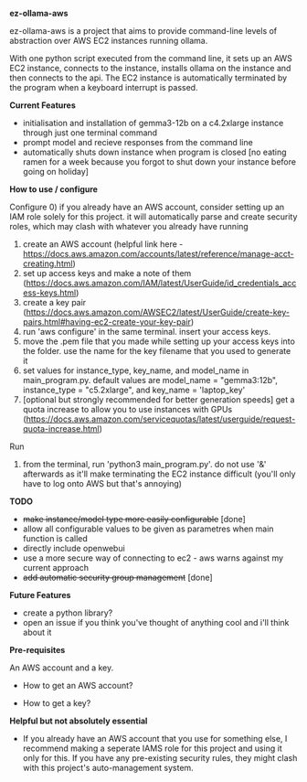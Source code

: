 **ez-ollama-aws**

ez-ollama-aws is a project that aims to provide command-line levels of abstraction over AWS EC2 instances running ollama.

With one python script executed from the command line, it sets up an AWS EC2 instance, connects to the instance, installs ollama on the instance and then connects to the api. The EC2 instance is automatically terminated by the program when a keyboard interrupt is passed. 



**Current Features** 

- initialisation and installation of gemma3-12b on a c4.2xlarge instance through just one terminal command
- prompt model and recieve responses from the command line
- automatically shuts down instance when program is closed [no eating ramen for a week because you forgot to shut down your instance before going on holiday]

**How to use / configure**

Configure 
0) if you already have an AWS account, consider setting up an IAM role solely for this project. it will automatically parse and create security roles, which may clash with whatever you already have running
1) create an AWS account (helpful link here - https://docs.aws.amazon.com/accounts/latest/reference/manage-acct-creating.html)
2) set up access keys and make a note of them (https://docs.aws.amazon.com/IAM/latest/UserGuide/id_credentials_access-keys.html)
3) create a key pair (https://docs.aws.amazon.com/AWSEC2/latest/UserGuide/create-key-pairs.html#having-ec2-create-your-key-pair)
4) run 'aws configure' in the same terminal. insert your access keys.
5) move the .pem file that you made while setting up your access keys into the folder. use the name for the key filename that you used to generate it
6) set values for instance_type, key_name, and model_name in main_program.py. default values are model_name = "gemma3:12b", instance_type = "c5.2xlarge", and key_name = 'laptop_key'
7) [optional but strongly recommended for better generation speeds] get a quota increase to allow you to use instances with GPUs (https://docs.aws.amazon.com/servicequotas/latest/userguide/request-quota-increase.html)

Run
1) from the terminal, run 'python3 main_program.py'. do not use '&' afterwards as it'll make terminating the EC2 instance difficult (you'll only have to log onto AWS but that's annoying)

**TODO**

- ~~make instance/model type more easily configurable~~ [done]
- allow all configurable values to be given as parametres when main function is called
- directly include openwebui
- use a more secure way of connecting to ec2 - aws warns against my current approach
- ~~add automatic security group management~~ [done]

**Future Features**

- create a python library?
- open an issue if you think you've thought of anything cool and i'll think about it

**Pre-requisites**

An AWS account and a key.
- How to get an AWS account?

- How to get a key? 


**Helpful but not absolutely essential**
- If you already have an AWS account that you use for something else, I recommend making a seperate IAMS role for this project and using it only for this. If you have any pre-existing security rules, they might clash with this project's auto-management system. 
